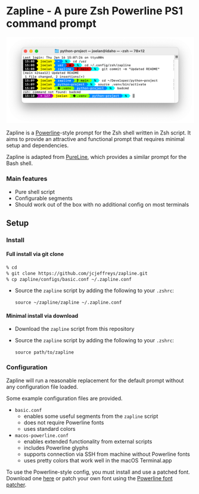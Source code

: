 Zapline - A pure Zsh Powerline PS1 command prompt
=================================================

![alt text](image.png)

Zapline is a [Powerline](https://github.com/powerline/powerline)-style prompt for the Zsh shell written in Zsh script. It aims to provide an attractive and functional prompt that requires minimal setup and dependencies.

Zapline is adapted from [PureLine](https://github.com/chris-marsh/pureline), which provides a similar prompt for the Bash shell.

### Main features

* Pure shell script
* Configurable segments
* Should work out of the box with no additional config on most terminals

## Setup

### Install

#### Full install via git clone

```
% cd
% git clone https://github.com/jcjeffreys/zapline.git
% cp zapline/configs/basic.conf ~/.zapline.conf
```

* Source the `zapline` script by adding the following to your `.zshrc`:

    `source ~/zapline/zapline ~/.zapline.conf`

#### Minimal install via download

* Download the `zapline` script from this repository
* Source the `zapline` script by adding the following to your `.zshrc`:

    `source path/to/zapline`

### Configuration

Zapline will run a reasonable replacement for the default prompt without any configuration file loaded.

Some example configuration files are provided.
* `basic.conf`
    * enables some useful segments from the `zapline` script
    * does not require Powerline fonts
    * uses standard colors
* `macos-powerline.conf`
    * enables extended functionality from external scripts
    * includes Powerline glyphs
    * supports connection via SSH from machine without Powerline fonts
    * uses pretty colors that work well in the macOS Terminal.app


To use the Powerline-style config, you must install and use a patched font. Download one [here](https://github.com/powerline/fonts) or patch your own font using the [Powerline font patcher](https://github.com/powerline/fontpatcher).